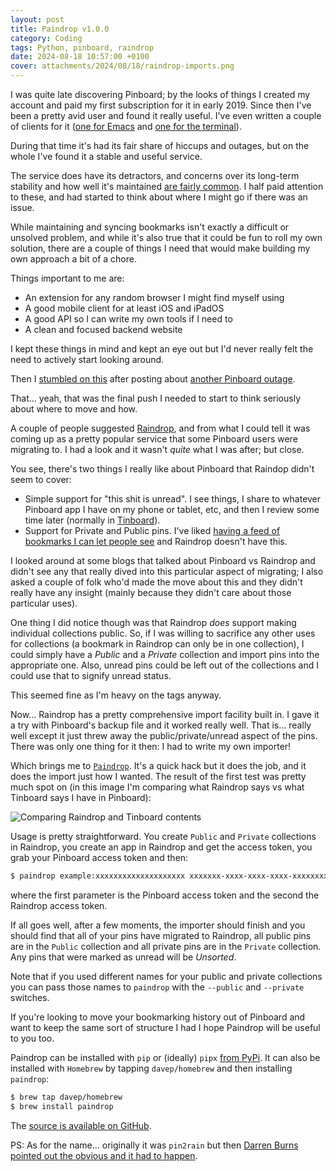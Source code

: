 ```yaml
---
layout: post
title: Paindrop v1.0.0
category: Coding
tags: Python, pinboard, raindrop
date: 2024-08-18 10:57:00 +0100
cover: attachments/2024/08/18/raindrop-imports.png
---
```


I was quite late discovering Pinboard; by the looks of things I created my
account and paid my first subscription for it in early 2019. Since then I've
been a pretty avid user and found it really useful. I've even written a
couple of clients for it ([one for
Emacs](https://github.com/davep/pinboard.el) and [one for the
terminal](https://github.com/davep/tinboard)).

During that time it's had its fair share of hiccups and outages, but on the
whole I've found it a stable and useful service.

The service does have its detractors, and concerns over its long-term
stability and how well it's maintained [are fairly
common](https://news.ycombinator.com/item?id=34062802). I half paid
attention to these, and had started to think about where I might go if there
was an issue.

While maintaining and syncing bookmarks isn't exactly a difficult or
unsolved problem, and while it's also true that it could be fun to roll my
own solution, there are a couple of things I need that would make building
my own approach a bit of a chore.

Things important to me are:

- An extension for any random browser I might find myself using
- A good mobile client for at least iOS and iPadOS
- A good API so I can write my own tools if I need to
- A clean and focused backend website

I kept these things in mind and kept an eye out but I'd never really felt
the need to actively start looking around.

Then I [stumbled on this](https://sfba.social/@peterme/112915495895055170)
after posting about [another Pinboard
outage](https://fosstodon.org/@davep/112925762265869565).

That... yeah, that was the final push I needed to start to think seriously
about where to move and how.

A couple of people suggested [Raindrop](https://raindrop.io), and from what
I could tell it was coming up as a pretty popular service that some Pinboard
users were migrating to. I had a look and it wasn't *quite* what I was
after; but close.

You see, there's two things I really like about Pinboard that Raindop didn't
seem to cover:

- Simple support for "this shit is unread". I see things, I share to
  whatever Pinboard app I have on my phone or tablet, etc, and then I review
  some time later (normally in
  [Tinboard](https://github.com/davep/tinboard)).
- Support for Private and Public pins. I've liked [having a feed of
  bookmarks I can let people see](https://pinboard.in/u:davep) and Raindrop
  doesn't have this.

I looked around at some blogs that talked about Pinboard vs Raindrop and
didn't see any that really dived into this particular aspect of migrating; I
also asked a couple of folk who'd made the move about this and they didn't
really have any insight (mainly because they didn't care about those
particular uses).

One thing I did notice though was that Raindrop *does* support making
individual collections public. So, if I was willing to sacrifice any other
uses for collections (a bookmark in Raindrop can only be in one collection),
I could simply have a *Public* and a *Private* collection and import pins
into the appropriate one. Also, unread pins could be left out of the
collections and I could use that to signify unread status.

This seemed fine as I'm heavy on the tags anyway.

Now... Raindrop has a pretty comprehensive import facility built in. I gave
it a try with Pinboard's backup file and it worked really well. That is...
really well except it just threw away the public/private/unread aspect of
the pins. There was only one thing for it then: I had to write my own
importer!

Which brings me to [`Paindrop`](https://github.com/davep/paindrop). It's a
quick hack but it does the job, and it does the import just how I wanted.
The result of the first test was pretty much spot on (in this image I'm
comparing what Raindrop says vs what Tinboard says I have in Pinboard):

![Comparing Raindrop and Tinboard contents](/attachments/2024/08/18/raindrop-imports.png#centre)

Usage is pretty straightforward. You create `Public` and `Private`
collections in Raindrop, you create an app in Raindrop and get the access
token, you grab your Pinboard access token and then:

```sh
$ paindrop example:xxxxxxxxxxxxxxxxxxxx xxxxxxx-xxxx-xxxx-xxxx-xxxxxxxxxxxx
```

where the first parameter is the Pinboard access token and the second the
Raindrop access token.

If all goes well, after a few moments, the importer should finish and you
should find that all of your pins have migrated to Raindrop, all public pins
are in the `Public` collection and all private pins are in the `Private`
collection. Any pins that were marked as unread will be *Unsorted*.

Note that if you used different names for your public and private
collections you can pass those names to `paindrop` with the `--public` and
`--private` switches.

If you're looking to move your bookmarking history out of Pinboard and want
to keep the same sort of structure I had I hope Paindrop will be useful to
you too.

Paindrop can be installed with `pip` or (ideally) `pipx` [from
PyPi](https://pypi.org/project/paindrop/). It can also be installed with
`Homebrew` by tapping `davep/homebrew` and then installing `paindrop`:

```sh
$ brew tap davep/homebrew
$ brew install paindrop
```

The [source is available on GitHub](https://github.com/davep/paindrop).

PS: As for the name... originally it was `pin2rain` but then [Darren Burns
pointed out the obvious and it had to
happen](https://fosstodon.org/@darrenburns/112978377299333401).

[//]: # (2024-08-18-paindrop.md ends here)
